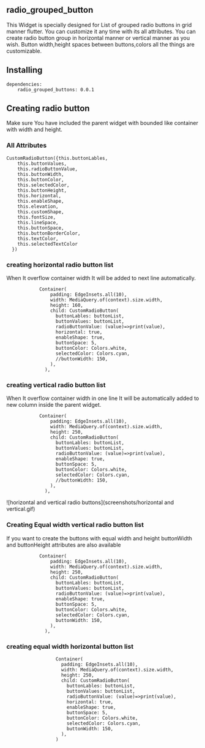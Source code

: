 
## radio_grouped_button

This Widget is specially designed for List of grouped radio buttons in grid manner flutter.
You can customize it any time with its all attributes. You can create radio button group in horizontal
manner or vertical manner as you wish. Button width,height spaces between buttons,colors all the things
are customizable.


## Installing
```
dependencies:
    radio_grouped_buttons: 0.0.1
```

## Creating radio button
Make sure You have included the parent widget with bounded like container with width and height.

### All Attributes
```
CustomRadioButton({this.buttonLables,
    this.buttonValues,
    this.radioButtonValue,
    this.buttonWidth,
    this.buttonColor,
    this.selectedColor,
    this.buttonHeight,
    this.horizontal,
    this.enableShape,
    this.elevation,
    this.customShape,
    this.fontSize,
    this.lineSpace,
    this.buttonSpace,
    this.buttonBorderColor,
    this.textColor,
    this.selectedTextColor
  })
```

### creating horizontal radio button list
When It overflow container width It will be added to next line automatically.

```
            Container(
                padding: EdgeInsets.all(10),
                width: MediaQuery.of(context).size.width,
                height: 160,
                child: CustomRadioButton(
                  buttonLables: buttonList,
                  buttonValues: buttonList,
                  radioButtonValue: (value)=>print(value),
                  horizontal: true,
                  enableShape: true,
                  buttonSpace: 5,
                  buttonColor: Colors.white,
                  selectedColor: Colors.cyan,
                  //buttonWidth: 150,
                ),
              ),
```

### creating vertical radio button list
When It overflow container width in one line It will be automatically added to new column
inside the parent widget.

```
            Container(
                padding: EdgeInsets.all(10),
                width: MediaQuery.of(context).size.width,
                height: 250,
                child: CustomRadioButton(
                  buttonLables: buttonList,
                  buttonValues: buttonList,
                  radioButtonValue: (value)=>print(value),
                  enableShape: true,
                  buttonSpace: 5,
                  buttonColor: Colors.white,
                  selectedColor: Colors.cyan,
                  //buttonWidth: 150,
                ),
              ),
```

![horizontal and vertical radio buttons](screenshots/horizontal and vertical.gif)

### Creating Equal width vertical radio button list

If you want to create the buttons with equal width and height buttonWidth and buttonHeight attributes
are also available

```
            Container(
                padding: EdgeInsets.all(10),
                width: MediaQuery.of(context).size.width,
                height: 250,
                child: CustomRadioButton(
                  buttonLables: buttonList,
                  buttonValues: buttonList,
                  radioButtonValue: (value)=>print(value),
                  enableShape: true,
                  buttonSpace: 5,
                  buttonColor: Colors.white,
                  selectedColor: Colors.cyan,
                  buttonWidth: 150,
                ),
              ),
```

### creating equal width horizontal button list

```
                  Container(
                    padding: EdgeInsets.all(10),
                    width: MediaQuery.of(context).size.width,
                    height: 250,
                    child: CustomRadioButton(
                      buttonLables: buttonList,
                      buttonValues: buttonList,
                      radioButtonValue: (value)=>print(value),
                      horizontal: true,
                      enableShape: true,
                      buttonSpace: 5,
                      buttonColor: Colors.white,
                      selectedColor: Colors.cyan,
                      buttonWidth: 150,
                    ),
                  )
```
